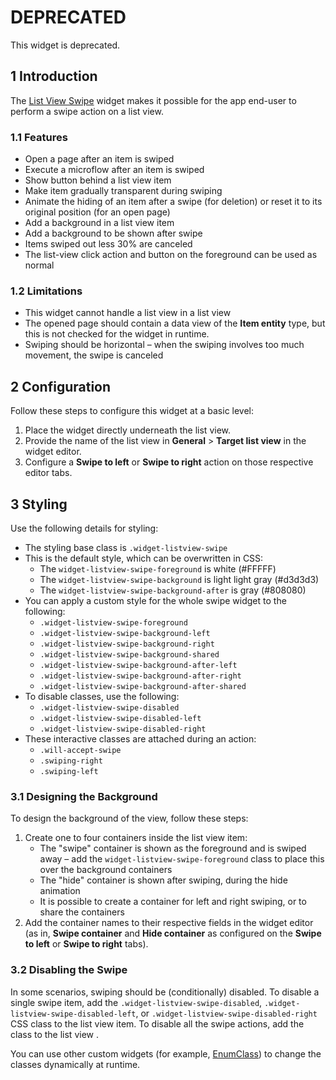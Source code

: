 # DEPRECATED

This widget is deprecated.

## 1 Introduction

The [List View Swipe](https://marketplace.mendix.com/link/component/47781/) widget makes it possible for the app end-user to perform a swipe action on a list view.

### 1.1 Features

* Open a page after an item is swiped
* Execute a microflow after an item is swiped
* Show button behind a list view item
* Make item gradually transparent during swiping
* Animate the hiding of an item after a swipe (for deletion) or reset it to its original position (for an open page)
* Add a background in a list view item
* Add a background to be shown after swipe
* Items swiped out less 30% are canceled
* The list-view click action and button on the foreground can be used as normal

### 1.2 Limitations

* This widget cannot handle a list view in a list view
* The opened page should contain a data view of the **Item entity** type, but this is not checked for the widget in runtime.
* Swiping should be horizontal – when the swiping involves too much movement, the swipe is canceled

## 2 Configuration

Follow these steps to configure this widget at a basic level:

1. Place the widget directly underneath the list view.
2. Provide the name of the list view in **General** > **Target list view** in the widget editor.
3. Configure a **Swipe to left** or **Swipe to right** action on those respective editor tabs.

## 3 Styling

Use the following details for styling:

* The styling base class is `.widget-listview-swipe`
* This is the default style, which can be overwritten in CSS:
    * The `widget-listview-swipe-foreground` is white (#FFFFF)
    * The `widget-listview-swipe-background` is light light gray (#d3d3d3)
    * The `widget-listview-swipe-background-after` is gray (#808080)
* You can apply a custom style for the whole swipe widget to the following:
    * `.widget-listview-swipe-foreground`
    * `.widget-listview-swipe-background-left`
    * `.widget-listview-swipe-background-right`
    * `.widget-listview-swipe-background-shared`
    * `.widget-listview-swipe-background-after-left`
    * `.widget-listview-swipe-background-after-right`
    * `.widget-listview-swipe-background-after-shared`
* To disable classes, use the following:
    * `.widget-listview-swipe-disabled`
    * `.widget-listview-swipe-disabled-left`
    * `.widget-listview-swipe-disabled-right`
* These interactive classes are attached during an action: 
    * `.will-accept-swipe`
    * `.swiping-right`
    * `.swiping-left`

### 3.1 Designing the Background

To design the background of the view, follow these steps:

1. Create one to four containers inside the list view item:
    * The "swipe" container is shown as the foreground and is swiped away – add the `widget-listview-swipe-foreground` class to place this over the background containers
    * The  "hide" container is shown after swiping, during the hide animation
    * It is possible to create a container for left and right swiping, or to share the containers
2. Add the container names to their respective fields in the widget editor (as in, **Swipe container** and **Hide container** as configured on the **Swipe to left** or **Swipe to right** tabs).

### 3.2 Disabling the Swipe

In some scenarios, swiping should be (conditionally) disabled. To disable a single swipe item, add the `.widget-listview-swipe-disabled`, `.widget-listview-swipe-disabled-left`, or `.widget-listview-swipe-disabled-right` CSS class to the list view item. To disable all the swipe actions, add the class to the list view .

You can use other custom widgets (for example, [EnumClass](https://marketplace.mendix.com/link/component/2641/)) to change the classes dynamically at runtime. 

